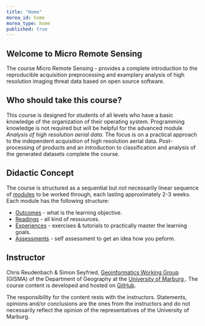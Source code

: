 ```yaml
---
title: "Home"
morea_id: home
morea_type: home
published: true
---
```


## Welcome to Micro Remote Sensing 


The course Micro Remote Sensing - provides a complete introduction to the reproducible acquisition preprocessing and examplary analysis of high resolution imaging threat data based on open source software. 

## Who should take this course?

This course is designed for students of all levels who have a basic knowledge of the organization of their operating system. Programming knowledge is not required but will be helpful for the advanced module *Analysis of high resolution aerial data*. The focus is on a practical approach to the independent acquisition of high resolution aerial data. Post-processing of products and an introduction to classification and analysis of the generated datasets complete the course.

## Didactic Concept

 The course is structured as a sequential but *not* necessarily linear sequence of [modules](/LV-uav-workflow/modules) to be worked through, each lasting approximately 2-3 weeks. Each module has the following structure:


  * [Outcomes](/LV-uav-workflow/outcomes) - what is the learning objective.
  * [Readings](/LV-uav-workflow/readings) - all kind of ressources.
  * [Experiences](/experiences) - exercises & tutorials to practically master the learning goals.
  * [Assessments](/LV-uav-workflow/assessments) - self assessment to get an idea how you peform.
  
## Instructor

Chris Reudenbach & Simon Seyfried, [Geoinformatics Working Group](https://www.uni-marburg.de/de/fb19/fachbereich/staff/reudenbach) (GISMA) of the Department of Geography at the [University of Marburg ](https://www.uni-marburg.de/en). The course content is developed and hosted on  [<i class="fa fa-github"></i> GitHub](https://github.com/gisma-courses/LV-uav-workflow).



The responsibility for the content rests with the instructors. Statements, opinions and/or conclusions are the ones from the instructors and do not necessarily reflect the opinion of the representatives of the University of Marburg. 

